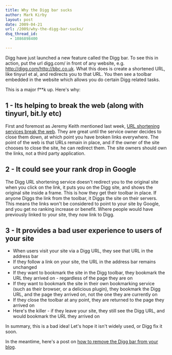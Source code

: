 ```yaml
---
title: Why the Digg bar sucks
author: Mark Kirby
layout: post
date: 2009-04-21
url: /2009/why-the-digg-bar-sucks/
dsq_thread_id:
  - 1086898400

---
```

Digg have just launched a new feature called the Digg bar. To see this in action, put the url digg.com/ in front of any website, e.g. <http://digg.com/http://bbc.co.uk>. What this does is create a shortened URL, like tinyurl et al, and redirects you to that URL. You then see a toolbar embedded in the website which allows you do certain Digg related tasks.

This is a major f**k up. Here's why:

## 1 - Its helping to break the web (along with tinyurl, bit.ly etc)

First and foremost as Jeremy Keith mentioned last week, [URL shortening services break the web][1]. They are great until the service owner decides to close them down, at which point you have broken links everywhere. The point of the web is that URLs remain in place, and if the owner of the site chooses to close the site, he can redirect them. The site owners should own the links, not a third party application.

## 2 - It could see your rank drop in Google

The Digg URL shortening service doesn't redirect you to the original site when you click on the link, it puts you on the Digg site, and shows the original site inside a frame. This is how they get their toolbar in place. If anyone Diggs the link from the toolbar, it Diggs the site on their servers. This means the links won't be considered to point to your site by Google, and you get no ranking increase or benefit. Where people would have previously linked to your site, they now link to Digg.

## 3 - It provides a bad user experience to users of your site

* When users visit your site via a Digg URL, they see that URL in the address bar
* If they follow a link on your site, the URL in the address bar remains unchanged
* If they want to bookmark the site in the Digg toolbar, they bookmark the URL they arrived on - regardless of the page they are on
* If they want to bookmark the site in their own bookmarking service (such as their browser, or a delicious plugin), they bookmark the Digg URL, and the page they arrived on, not the one they are currently on
* If they close the toolbar at any point, they are returned to the page they arrived on
* Here's the killer - if they leave your site, they still see the Digg URL, and would bookmark the URL they arrived on

In summary, this is a bad idea! Let's hope it isn't widely used, or Digg fix it soon.

In the meantime, here's a post on [how to remove the Digg bar from your blog][2].

 [1]: http://adactio.com/journal/1566/
 [2]: http://www.bloggingtips.com/2009/04/07/how-to-remove-the-digg-bar-from-your-blog/